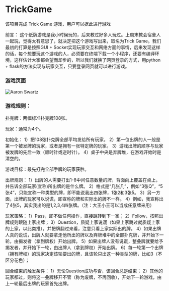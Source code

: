 # TrickGame
该项目完成 Trick Game 游戏，用户可以据此进行游戏

前言：
这个纸牌游戏是我小时候玩的，后来教过好多人玩过。上周末教会宿舍人一起玩，觉得太有意思了，就决定把这个游戏写出来，取名为Trick Game。我们最初的打算是按照GUI + Socket实现玩家交互和网络方面的事情，后来发现这样的话，每个想要玩这个游戏的人，必须要在终端下载一个小程序，还要有编译环境，这样估计大家都会望而却步的，所以我们就换了网页登录的方式，用python + flask的方法实现与玩家交互，只要登录网页就可以进行游戏。

### 游戏页面
![Aaron Swartz](https://github.com/ustcxiexk/TrickGame/raw/master/FullGame/application/static/image/gamerunning.png)

### 游戏规则：

扑克牌：两幅标准扑克牌108张。

玩家：通常为4个。

初始化：
1）把108张扑克牌全部平均发给所有玩家。
2）第一位出牌的人一般是第一个被发牌的玩家，或者是拥有一张特定牌的玩家。
3）游戏出牌的顺序与玩家被发牌的先后一致（顺时针或逆时针）。
4）桌子中央是弃牌堆，在游戏开始时是清空的。

游戏目标：最先打完全部手牌的玩家获胜。

出牌规则：
1）出牌的人需要打出1-8中间任意数量的牌，背面向上覆盖在桌上，并告诉全部玩家(宣称)所出牌的是什么牌。
2）格式是“几张几”，例如“3张Q”，“5张4”，只能宣称一种类型的牌，即不能说我出四张牌，1张2和3张5。
3）另一方面，出牌的玩家可以说谎，即宣称的牌和实际出的牌不一样。
4）例如，我宣称出了4张5，其实我出的是1,2,3,4四张牌。（注：大王小王可以当成任意牌来用）

玩家策略：
1）Pass，即不做任何操作，直接跳转到下一家； 
2）Follow，按照出牌规则跟随上家出牌； 
3）Question，质疑上家说谎（如果上家跳过就质疑上家的上家，以此类推），并把牌翻过来看，注意只看上家实际出的牌。
4）如果出牌人真的说谎，出牌人就要拿走他所出的牌以及弃牌堆中的全部扑克牌，并开始下一轮，由揭发者（拿到牌权）开始出牌。
5）如果出牌人没有说谎，整叠牌就要给予揭发者，并开始下一轮，由出牌人（拿到牌权）开始出牌。 
6）每一轮第一个出牌（拥有牌权）的玩家决定该轮要出的牌，且该轮只出这一种类型的牌，比如3（不区分花色）；

回合结束的触发条件：
1）无论Question成功与否，该回合总是结束； 
2）其他的玩家都过，则将这一叠牌移开不管（称为废牌，不再回收），开始下一轮游戏，由上一轮最后出牌的玩家首先出牌。
